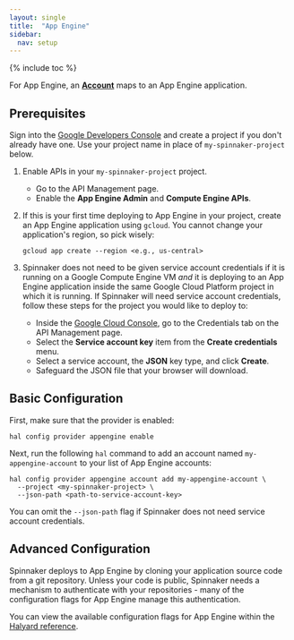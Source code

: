 ```yaml
---
layout: single
title:  "App Engine"
sidebar:
  nav: setup
---
```


{% include toc %}

For App Engine, an [__Account__](/setup/providers/overview#accounts) maps to an App Engine application.

## Prerequisites

Sign into the [Google Developers Console](https://console.developers.google.com) and create a project if you don't already have one.
Use your project name in place of `my-spinnaker-project` below.

1. Enable APIs in your <code>my-spinnaker-project</code> project.
    * Go to the API Management page.
    * Enable the **App Engine Admin** and **Compute Engine APIs**.

2. If this is your first time deploying to App Engine in your project, create an App Engine application using 
   `gcloud`. You cannot change your application's region, so pick wisely:

   ``` 
   gcloud app create --region <e.g., us-central>
   ```
3. Spinnaker does not need to be given service account credentials if it is running on a Google Compute Engine VM _and_
   it is deploying to an App Engine application inside the same Google Cloud Platform project in which it is running. If Spinnaker
   will need service account credentials, follow these steps for the project you would like to deploy to:
    * Inside the [Google Cloud Console](cloud.console.google.com), go to the Credentials tab on the API Management page.
    * Select the **Service account key** item from the **Create credentials** menu.
    * Select a service account, the **JSON** key type, and click **Create**.
    * Safeguard the JSON file that your browser will download.

## Basic Configuration

First, make sure that the provider is enabled:
```
hal config provider appengine enable
```

Next, run the following `hal` command to add an account named `my-appengine-account` to your list of App Engine accounts:
```
hal config provider appengine account add my-appengine-account \ 
  --project <my-spinnaker-project> \
  --json-path <path-to-service-account-key>
```

You can omit the `--json-path` flag if Spinnaker does not need service account credentials.

## Advanced Configuration

Spinnaker deploys to App Engine by cloning your application source code from a git repository. Unless your code 
is public, Spinnaker needs a mechanism to authenticate with your repositories - many of the configuration flags for 
App Engine manage this authentication. 

You can view the available configuration flags for App Engine within the 
[Halyard reference](https://github.com/spinnaker/halyard/blob/master/docs/commands.md#hal-config-provider-appengine-account-add).


